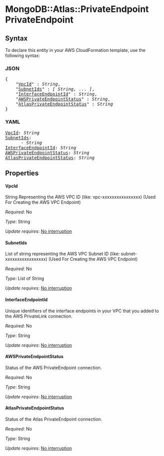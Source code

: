 # MongoDB::Atlas::PrivateEndpoint PrivateEndpoint

## Syntax

To declare this entity in your AWS CloudFormation template, use the following syntax:

### JSON

<pre>
{
    "<a href="#vpcid" title="VpcId">VpcId</a>" : <i>String</i>,
    "<a href="#subnetids" title="SubnetIds">SubnetIds</a>" : <i>[ String, ... ]</i>,
    "<a href="#interfaceendpointid" title="InterfaceEndpointId">InterfaceEndpointId</a>" : <i>String</i>,
    "<a href="#awsprivateendpointstatus" title="AWSPrivateEndpointStatus">AWSPrivateEndpointStatus</a>" : <i>String</i>,
    "<a href="#atlasprivateendpointstatus" title="AtlasPrivateEndpointStatus">AtlasPrivateEndpointStatus</a>" : <i>String</i>
}
</pre>

### YAML

<pre>
<a href="#vpcid" title="VpcId">VpcId</a>: <i>String</i>
<a href="#subnetids" title="SubnetIds">SubnetIds</a>: <i>
      - String</i>
<a href="#interfaceendpointid" title="InterfaceEndpointId">InterfaceEndpointId</a>: <i>String</i>
<a href="#awsprivateendpointstatus" title="AWSPrivateEndpointStatus">AWSPrivateEndpointStatus</a>: <i>String</i>
<a href="#atlasprivateendpointstatus" title="AtlasPrivateEndpointStatus">AtlasPrivateEndpointStatus</a>: <i>String</i>
</pre>

## Properties

#### VpcId

String Representing the AWS VPC ID (like: vpc-xxxxxxxxxxxxxxxx) (Used For Creating the AWS VPC Endpoint)

_Required_: No

_Type_: String

_Update requires_: [No interruption](https://docs.aws.amazon.com/AWSCloudFormation/latest/UserGuide/using-cfn-updating-stacks-update-behaviors.html#update-no-interrupt)

#### SubnetIds

List of string representing the AWS VPC Subnet ID (like: subnet-xxxxxxxxxxxxxxxxx) (Used For Creating the AWS VPC Endpoint)

_Required_: No

_Type_: List of String

_Update requires_: [No interruption](https://docs.aws.amazon.com/AWSCloudFormation/latest/UserGuide/using-cfn-updating-stacks-update-behaviors.html#update-no-interrupt)

#### InterfaceEndpointId

Unique identifiers of the interface endpoints in your VPC that you added to the AWS PrivateLink connection.

_Required_: No

_Type_: String

_Update requires_: [No interruption](https://docs.aws.amazon.com/AWSCloudFormation/latest/UserGuide/using-cfn-updating-stacks-update-behaviors.html#update-no-interrupt)

#### AWSPrivateEndpointStatus

Status of the AWS PrivateEndpoint connection.

_Required_: No

_Type_: String

_Update requires_: [No interruption](https://docs.aws.amazon.com/AWSCloudFormation/latest/UserGuide/using-cfn-updating-stacks-update-behaviors.html#update-no-interrupt)

#### AtlasPrivateEndpointStatus

Status of the Atlas PrivateEndpoint connection.

_Required_: No

_Type_: String

_Update requires_: [No interruption](https://docs.aws.amazon.com/AWSCloudFormation/latest/UserGuide/using-cfn-updating-stacks-update-behaviors.html#update-no-interrupt)

